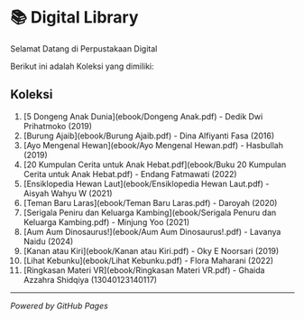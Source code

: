# 📚 Digital Library 

Selamat Datang di Perpustakaan Digital 

Berikut ini adalah Koleksi yang dimiliki:

## Koleksi
1. [5 Dongeng Anak Dunia](ebook/Dongeng Anak.pdf) - Dedik Dwi Prihatmoko (2019)
2. [Burung Ajaib](ebook/Burung Ajaib.pdf) - Dina Alfiyanti Fasa (2016)
3. [Ayo Mengenal Hewan](ebook/Ayo Mengenal Hewan.pdf) - Hasbullah (2019)
4. [20 Kumpulan Cerita untuk Anak Hebat.pdf](ebook/Buku 20 Kumpulan Cerita untuk Anak Hebat.pdf) - Endang Fatmawati (2022)
5. [Ensiklopedia Hewan Laut](ebook/Ensiklopedia Hewan Laut.pdf) - Aisyah Wahyu W (2021)
6. [Teman Baru Laras](ebook/Teman Baru Laras.pdf) - Daroyah (2020)
7. [Serigala Peniru dan Keluarga Kambing](ebook/Serigala Penuru dan Keluarga Kambing.pdf) - Minjung Yoo (2021)
8. [Aum Aum Dinosaurus!](ebook/Aum Aum Dinosaurus!.pdf) - Lavanya Naidu (2024)
9. [Kanan atau Kiri](ebook/Kanan atau Kiri.pdf) -  Oky E Noorsari (2019)
10. [Lihat Kebunku](ebook/Lihat Kebunku.pdf) - Flora Maharani (2022)
11. [Ringkasan Materi VR](ebook/Ringkasan Materi VR.pdf) - Ghaida Azzahra Shidqiya (13040123140117)

---

*Powered by GitHub Pages*
